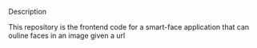 Description 

This repository is the frontend code for a smart-face application that can ouline faces in an image given a url